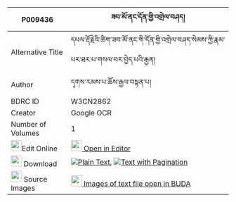 |P009436|ཟབ་མོ་ནང་དོན་གྱི་འགྲེལ་བཤད། 
| --- | --- 
|Alternative Title |དཔལ་རྡོ་རྗེའི་ཚིག་ཟབ་མོ་ནང་གི་དོན་གྱི་འགྲེལ་བཤད་སེམས་ཀྱི་རྣམ་པར་ཐར་པ་གསལ་བར་བྱེད་པའི་རྒྱན།
|Author| དྭགས་རམས་པ་ཆོས་རྒྱལ་བསྟན་པ།
|BDRC ID | W3CN2862
|Creator | Google OCR
|Number of Volumes| 1
|<img width="25" src="https://img.icons8.com/color/25/000000/edit-property.png">Edit Online| [<img width="25" src="https://avatars.githubusercontent.com/u/45091458?s=200&v=4"> Open in Editor](http://editor.openpecha.org/P009436)
|<img width="25" src="https://img.icons8.com/fluent/48/000000/download-2.png"/>  Download | [![](https://img.icons8.com/color/20/000000/txt.png)Plain Text](https://github.com/Openpecha/P009436/releases/download/v1/zabmo_nangdon_gyi_drelshe_plain_P009436.zip), [![](https://img.icons8.com/color/20/000000/txt.png)Text with Pagination](https://github.com/Openpecha/P009436/releases/download/v1/zabmo_nangdon_gyi_drelshe_pages_P009436.zip)
|<img width="25" src="https://img.icons8.com/plasticine/100/000000/pictures-folder.png"/>  Source Images | [<img width="25" src="https://library.bdrc.io/icons/BUDA-small.svg"> Images of text file open in BUDA](https://library.bdrc.io/show/bdr:W3CN2862)